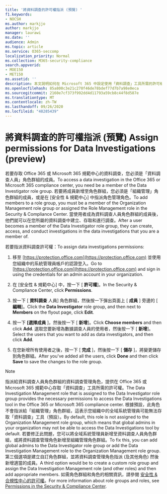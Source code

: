 ```yaml
---
title: '將資料調查的許可權指派 (預覽) '
f1.keywords:
- NOCSH
ms.author: markjjo
author: markjjo
manager: laurawi
ms.date: ''
audience: Admin
ms.topic: article
ms.service: O365-seccomp
localization_priority: Normal
ms.collection: M365-security-compliance
search.appverid:
- MOE150
- MET150
ms.assetid: ''
description: 本文說明如何在 Microsoft 365 中設定使用「資料調查」工具所需的許可權。
ms.openlocfilehash: 85a800c3e21c270f46de78bdef77d7b7a98e0eca
ms.sourcegitcommit: 2160e7cf373f992dd4d11793a59cb8c44f8d587e
ms.translationtype: MT
ms.contentlocale: zh-TW
ms.lasthandoff: 09/26/2020
ms.locfileid: "48285439"
---
```

# <a name="assign-permissions-for-data-investigations-preview"></a><span data-ttu-id="42e9f-103">將資料調查的許可權指派 (預覽) </span><span class="sxs-lookup"><span data-stu-id="42e9f-103">Assign permissions for Data Investigations (preview)</span></span>

<span data-ttu-id="42e9f-104">若要存取 Office 365 或 Microsoft 365 規範中心的資料調查，您必須是「資料調查人員」角色群組的成員。</span><span class="sxs-lookup"><span data-stu-id="42e9f-104">To access a data investigation in the Office 365 or Microsoft 365 compliance center, you need be a member of the Data Investigator role group.</span></span> <span data-ttu-id="42e9f-105">若要將成員新增至角色群組，您必須是「組織管理」角色群組的成員，或是在 [安全性 & 規範中心] 中指派角色管理角色。</span><span class="sxs-lookup"><span data-stu-id="42e9f-105">To add members to a role group, you must be a member of the Organization Management role group or assigned the Role Management role in the Security & Compliance Center.</span></span> <span data-ttu-id="42e9f-106">當使用者成為資料調查人員角色群組的成員後，他們就可以在您所屬的資料調查中建立、存取和進行調查。</span><span class="sxs-lookup"><span data-stu-id="42e9f-106">After a user becomes a member of the Data Investigator role group, they can create, access, and conduct investigations in the data investigations that you are a member of.</span></span>

<span data-ttu-id="42e9f-107">若要指派資料調查許可權：</span><span class="sxs-lookup"><span data-stu-id="42e9f-107">To assign data investigations permissions:</span></span>

1. <span data-ttu-id="42e9f-108">移至 [https://protection.office.com](https://protection.office.com) 並使用您組織中的系統管理員帳戶的認證登入。</span><span class="sxs-lookup"><span data-stu-id="42e9f-108">Go to [https://protection.office.com](https://protection.office.com) and sign in using the credentials for an admin account in your organization.</span></span>

2. <span data-ttu-id="42e9f-109">在 [安全性 & 規範中心] 中，按一下 [ **許可權**]。</span><span class="sxs-lookup"><span data-stu-id="42e9f-109">In the Security & Compliance Center, click **Permissions**.</span></span>

3. <span data-ttu-id="42e9f-110">按一下 [ **資料調查** 人員] 角色群組，然後按一下彈出頁面上 [ **成員** ] 旁邊的 [ **編輯**]。</span><span class="sxs-lookup"><span data-stu-id="42e9f-110">Click the **Data Investigator** role group, and then next to **Members** on the flyout page, click **Edit**.</span></span>

4. <span data-ttu-id="42e9f-111">按一下 **[選擇成員** ]，然後按一下 [ **新增**]。</span><span class="sxs-lookup"><span data-stu-id="42e9f-111">Click **Choose members** and then click **Add**.</span></span> <span data-ttu-id="42e9f-112">選取您要新增為數據調查人員的使用者，然後按一下 [ **新增**]。</span><span class="sxs-lookup"><span data-stu-id="42e9f-112">Select the users that you want to add as data investigators, and then click **Add**.</span></span>

5. <span data-ttu-id="42e9f-113">在您新增所有使用者之後，按一下 [ **完成** ]，然後按一下 [ **儲存** ]，將變更儲存到角色群組。</span><span class="sxs-lookup"><span data-stu-id="42e9f-113">After you've added all the users, click **Done** and then click **Save** to save the changes to the role group.</span></span>

> [!NOTE]
> <span data-ttu-id="42e9f-114">指派給資料調查人員角色群組的資料調查管理角色，提供在 Office 365 或 Microsoft 365 規範中心存取「資料調查」工具所需的許可權。</span><span class="sxs-lookup"><span data-stu-id="42e9f-114">The Data Investigation Management role that is assigned to the Data Investigator role group provides the necessary permissions to access the Data Investigations tool in the Office 365 or Microsoft 365 compliance center.</span></span> <span data-ttu-id="42e9f-115">根據預設，此角色不會指派給「組織管理」角色群組，這表示您組織中的全域系統管理員可能無法存取「資料調查」工具（預設）。</span><span class="sxs-lookup"><span data-stu-id="42e9f-115">By default, this role is not assigned to the Organization Management role group, which means that global admins in your organization may not be able to access the Data Investigations tool by default.</span></span> <span data-ttu-id="42e9f-116">若要修正此問題，您可以將全域系統管理員新增至資料調查人員角色群組，或將資料調查管理角色新增至組織管理角色群組。</span><span class="sxs-lookup"><span data-stu-id="42e9f-116">To fix this, you can add global admins to the Data Investigator role group or add the Data Investigation Management role to the Organization Management role group.</span></span> <span data-ttu-id="42e9f-117">第三個選項是建立自訂角色群組，並將資料調查管理角色指派 (及其他角色) 然後新增適當的成員。</span><span class="sxs-lookup"><span data-stu-id="42e9f-117">A third option would be to create a custom role group and assign the Data Investigation Management role (and other roles) and then add appropriate members.</span></span> <span data-ttu-id="42e9f-118">如需角色群組和角色的相關資訊，請參閱 [安全性 & 合規性中心的許可權](https://docs.microsoft.com/microsoft-365/security/office-365-security/permissions-in-the-security-and-compliance-center)。</span><span class="sxs-lookup"><span data-stu-id="42e9f-118">For more information about role groups and roles, see [Permissions in the Security & Compliance Center](https://docs.microsoft.com/microsoft-365/security/office-365-security/permissions-in-the-security-and-compliance-center).</span></span>
